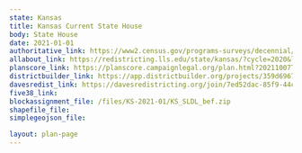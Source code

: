 ```yaml
---
state: Kansas
title: Kansas Current State House
body: State House
date: 2021-01-01
authoritative_link: https://www2.census.gov/programs-surveys/decennial/2020/data/01-Redistricting_File--PL_94-171/
allabout_link: https://redistricting.lls.edu/state/kansas/?cycle=2020&level=Congress&startdate=
planscore_link: https://planscore.campaignlegal.org/plan.html?20211007T223545.305709600Z
districtbuilder_link: https://app.districtbuilder.org/projects/359d6967-d639-42da-953e-1e60c13e8fa3
davesredist_link: https://davesredistricting.org/join/7ed52dac-85f9-44ca-b344-57934ad2bcf4
five38_link:
blockassignment_file: /files/KS-2021-01/KS_SLDL_bef.zip
shapefile_file:
simplegeojson_file:

layout: plan-page
---
```

